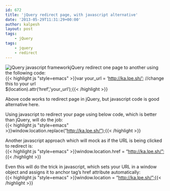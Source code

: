 ```yaml
---
id: 672
title: 'jQuery redirect page, with javascript alternative'
date: '2013-05-29T11:31:29+00:00'
author: kalpesh
layout: post
tags:
    - jQuery
tags:
    - jquery
    - redirect
---
```


![jQuery javascript framework](http://ka.lpe.sh/wp-content/uploads/2013/06/jquery-logo.png)jQuery redirect one page to another using the following code:  
{{< highlight js "style=emacs" >}}var your_url = ‘http://ka.lpe.sh/’; //change this to your url  
$(location).attr(‘href’,’your_url’);{{< /highlight >}}

Above code works to redirect page in jQuery, but javascript code is good alternative here.

Using javascript to redirect your page using below code, which is better than jQuery, will do the job:  
{{< highlight js "style=emacs" >}}window.location.replace(“http://ka.lpe.sh/”);{{< /highlight >}}

Another javascript approach which will mock as if the URL is being clicked to redirect is:  
{{< highlight js "style=emacs" >}}window.location.href = “http://ka.lpe.sh/”;{{< /highlight >}}

Even this will do the trick in javascript, which sets your URL in a window object and assigns it to anchor tag’s href attribute automatically:  
{{< highlight js "style=emacs" >}}window.location = “http://ka.lpe.sh/”;{{< /highlight >}}